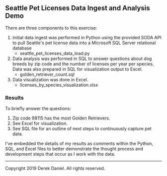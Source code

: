## Seattle Pet Licenses Data Ingest and Analysis Demo

There are three components to this exercise:

1. Initial data ingest was performed in Python using the provided SODA API to pull Seattle's pet license data into a Microsoft SQL Server relational database
     * seattle_pet_licenses_data_load.py
2. Data analysis was performed in SQL to answer questions about dog breeds by zip code and the number of licenses per year per species.  Data was also prepared in SQL for visualization output to Excel.
     * golden_retriever_count.sql
3. Data visualization was done in Excel.
     * licenses_by_species_visualization.xlsx


### Results

To briefly answer the questions:

1. Zip code 98115 has the most Golden Retrievers.
2. See Excel for visualization.
3. See SQL file for an outline of next steps to continuously capture pet data.

I've embedded the details of my results as comments within the Python, SQL, and Excel files to better demonstrate the thought process and development steps that occur as I work with the data.



------------------------------------------------------
Copyright 2019 Derek Daniel. All rights reserved.
